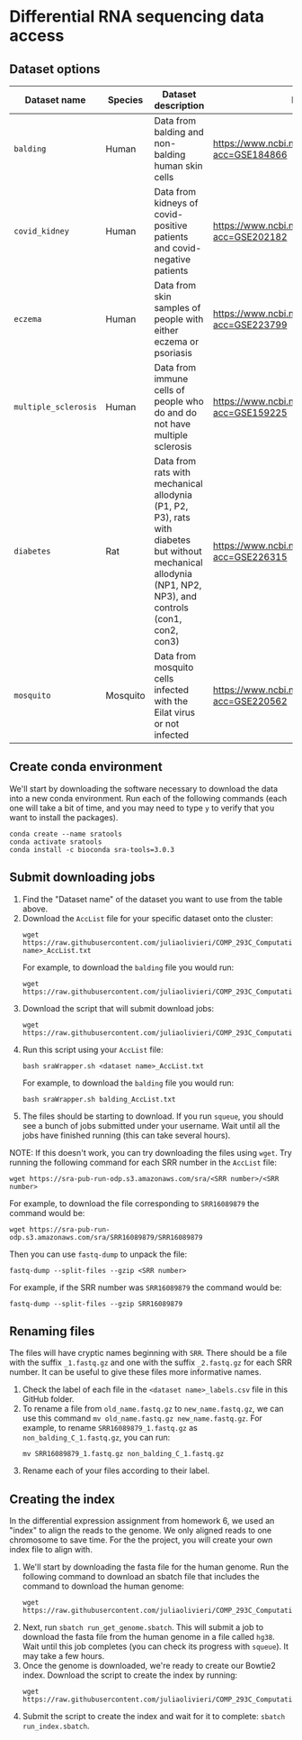 # Differential RNA sequencing data access

## Dataset options

Dataset name | Species | Dataset description | Dataset link | Google Drive link
--|--|--|--|--
`balding` | Human | Data from balding and non-balding human skin cells  | https://www.ncbi.nlm.nih.gov/geo/query/acc.cgi?acc=GSE184866 | https://drive.google.com/uc?id=1YEzez3UML4UITdkzeZibZJ950mq61oNG
`covid_kidney` | Human | Data from kidneys of covid-positive patients and covid-negative patients | https://www.ncbi.nlm.nih.gov/geo/query/acc.cgi?acc=GSE202182 | https://drive.google.com/uc?id=1x31euzPC7dT24DG2eJ5NaIQaUXi1Usj7
`eczema` | Human | Data from skin samples of people with either eczema or psoriasis | https://www.ncbi.nlm.nih.gov/geo/query/acc.cgi?acc=GSE223799 | https://drive.google.com/uc?id=1lE-Pv6VwePMzwKG3zfCdRD2rLj1fLbyw
`multiple_sclerosis` | Human | Data from immune cells of people who do and do not have multiple sclerosis| https://www.ncbi.nlm.nih.gov/geo/query/acc.cgi?acc=GSE159225 | https://drive.google.com/uc?id=1uzUa5EvpMsCCbOsv5uNsqfH5pva5I9q1
`diabetes` | Rat | Data from rats with mechanical allodynia (P1, P2, P3), rats with diabetes but without mechanical allodynia (NP1, NP2, NP3), and controls (con1, con2, con3)| https://www.ncbi.nlm.nih.gov/geo/query/acc.cgi?acc=GSE226315 | https://drive.google.com/uc?id=1mbQNKM91E1UHDQD3tCcHtP7yCEyaC-kI
`mosquito` | Mosquito | Data from mosquito cells infected with the Eilat virus or not infected | https://www.ncbi.nlm.nih.gov/geo/query/acc.cgi?acc=GSE220562 | https://drive.google.com/uc?id=1_LAGQ2Rf8FqKvNVY9Tvtqgq2oajxc8Ln

## Create conda environment
We'll start by downloading the software necessary to download the data into a new conda environment. Run each of the following commands (each one will take a bit of time, and you may need to type `y` to verify that you want to install the packages). 

```
conda create --name sratools
conda activate sratools
conda install -c bioconda sra-tools=3.0.3
```

## Submit downloading jobs

1. Find the "Dataset name" of the dataset you want to use from the table above.
1. Download the `AccList` file for your specific dataset onto the cluster:
   ```
   wget https://raw.githubusercontent.com/juliaolivieri/COMP_293C_Computational_Biology/main/project/differential_rnaseq/<dataset name>_AccList.txt
   ```
   For example, to download the `balding` file you would run:
   ```
   wget https://raw.githubusercontent.com/juliaolivieri/COMP_293C_Computational_Biology/main/project/differential_rnaseq/balding_AccList.txt
   ```
1. Download the script that will submit download jobs:
   ```
   wget https://raw.githubusercontent.com/juliaolivieri/COMP_293C_Computational_Biology/main/project/differential_rnaseq/sraWrapper.sh
   ```
1. Run this script using your `AccList` file:
   ```
   bash sraWrapper.sh <dataset name>_AccList.txt
   ```
   For example, to download the `balding` file you would run:
   ```
   bash sraWrapper.sh balding_AccList.txt
   ```
1. The files should be starting to download. If you run `squeue`, you should see a bunch of jobs submitted under your username. Wait until all the jobs have finished running (this can take several hours).

NOTE: If this doesn't work, you can try downloading the files using `wget`. Try running the following command for each SRR number in the `AccList` file:

```
wget https://sra-pub-run-odp.s3.amazonaws.com/sra/<SRR number>/<SRR number>
```

For example, to download the file corresponding to `SRR16089879` the command would be:

```
wget https://sra-pub-run-odp.s3.amazonaws.com/sra/SRR16089879/SRR16089879
```

Then you can use `fastq-dump` to unpack the file:

```
fastq-dump --split-files --gzip <SRR number>
```

For example, if the SRR number was `SRR16089879` the command would be:
```
fastq-dump --split-files --gzip SRR16089879
```

## Renaming files

The files will have cryptic names beginning with `SRR`. There should be a file with the suffix `_1.fastq.gz` and one with the suffix `_2.fastq.gz` for each SRR number. It can be useful to give these files more informative names.

1.  Check the label of each file in the `<dataset name>_labels.csv` file in this GitHub folder.
1. To rename a file from `old_name.fastq.gz` to `new_name.fastq.gz`, we can use this command `mv old_name.fastq.gz new_name.fastq.gz`. For example, to rename `SRR16089879_1.fastq.gz` as `non_balding_C_1.fastq.gz`, you can run:
   ```
   mv SRR16089879_1.fastq.gz non_balding_C_1.fastq.gz
   ```
1. Rename each of your files according to their label.

## Creating the index

In the differential expression assignment from homework 6, we used an "index" to align the reads to the genome. We only aligned reads to one chromosome to save time. For the the project, you will create your own index file to align with. 

1. We'll start by downloading the fasta file for the human genome. Run the following command to download an sbatch file that includes the command to download the human genome:
   ```
   wget https://raw.githubusercontent.com/juliaolivieri/COMP_293C_Computational_Biology/main/project/download_genomes/run_get_genome.sbatch
   ```
1. Next, run `sbatch run_get_genome.sbatch`. This will submit a job to download the fasta file from the human genome in a file called `hg38`. Wait until this job completes (you can check its progress with `squeue`). It may take a few hours.
1. Once the genome is downloaded, we're ready to create our Bowtie2 index. Download the script to create the index by running:
   ```
   wget https://raw.githubusercontent.com/juliaolivieri/COMP_293C_Computational_Biology/main/project/differential_rnaseq/run_index.sbatch
   ```
1. Submit the script to create the index and wait for it to complete: `sbatch run_index.sbatch`.
